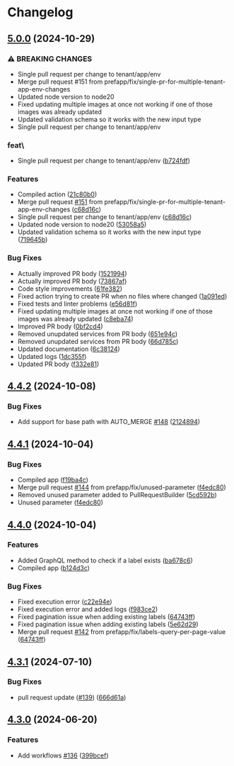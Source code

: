 # Changelog

## [5.0.0](https://github.com/prefapp/action-state-repo-update-image/compare/v4.4.2...v5.0.0) (2024-10-29)


### ⚠ BREAKING CHANGES

* Single pull request per change to tenant/app/env
* Merge pull request #151 from prefapp/fix/single-pr-for-multiple-tenant-app-env-changes
* Updated node version to node20
* Fixed updating multiple images at once not working if one of those images was already updated
* Updated validation schema so it works with the new input type
* Single pull request per change to tenant/app/env

### feat\

* Single pull request per change to tenant/app/env ([b724fdf](https://github.com/prefapp/action-state-repo-update-image/commit/b724fdfbf5b4b1584358c416395a29fb8b3dc845))


### Features

* Compiled action ([21c80b0](https://github.com/prefapp/action-state-repo-update-image/commit/21c80b08f2437ff66bf0ecd78353f01cccef8c0e))
* Merge pull request [#151](https://github.com/prefapp/action-state-repo-update-image/issues/151) from prefapp/fix/single-pr-for-multiple-tenant-app-env-changes ([c68d16c](https://github.com/prefapp/action-state-repo-update-image/commit/c68d16c6f6fee4b82f84757a84e46d471319d097))
* Single pull request per change to tenant/app/env ([c68d16c](https://github.com/prefapp/action-state-repo-update-image/commit/c68d16c6f6fee4b82f84757a84e46d471319d097))
* Updated node version to node20 ([53058a5](https://github.com/prefapp/action-state-repo-update-image/commit/53058a5f4b4f14107b95f70b924442ec44a19dac))
* Updated validation schema so it works with the new input type ([719645b](https://github.com/prefapp/action-state-repo-update-image/commit/719645bb1983e916a0ab58cc23a6271bde71962d))


### Bug Fixes

* Actually improved PR body ([1521994](https://github.com/prefapp/action-state-repo-update-image/commit/1521994ecd462699e550f4bca2843a488f7c4a20))
* Actually improved PR body ([73867af](https://github.com/prefapp/action-state-repo-update-image/commit/73867af678f094e11e6218eeb80270fb36d910f1))
* Code style improvements ([61fe382](https://github.com/prefapp/action-state-repo-update-image/commit/61fe382c9fa16856e18dbd38c33b052124c70d3c))
* Fixed action trying to create PR when no files where changed ([1a091ed](https://github.com/prefapp/action-state-repo-update-image/commit/1a091ed15c2e8d6cd3da931ae9ed3f7410c8e647))
* Fixed tests and linter problems ([e56d81f](https://github.com/prefapp/action-state-repo-update-image/commit/e56d81f30e06af2626768d959ac5dce1416d6f40))
* Fixed updating multiple images at once not working if one of those images was already updated ([c8eba74](https://github.com/prefapp/action-state-repo-update-image/commit/c8eba7495c2b1a3d26fdf2be05094f380b8c0d80))
* Improved PR body ([0bf2cd4](https://github.com/prefapp/action-state-repo-update-image/commit/0bf2cd4c35d1fd5decfedcde22e08756c3f56c70))
* Removed unupdated services from PR body ([651e94c](https://github.com/prefapp/action-state-repo-update-image/commit/651e94c6f59a66ee802c6d9b97a0b4f31264966c))
* Removed unupdated services from PR body ([66d785c](https://github.com/prefapp/action-state-repo-update-image/commit/66d785c5c49bb099639af66f3f7bfe1b39013a9e))
* Updated documentation ([6c38124](https://github.com/prefapp/action-state-repo-update-image/commit/6c38124bed7e893271e8c2cb03d2942339a02c25))
* Updated logs ([1dc355f](https://github.com/prefapp/action-state-repo-update-image/commit/1dc355f5d54e209247cc9e38ffc370cccf99fccd))
* Updated PR body ([f332e81](https://github.com/prefapp/action-state-repo-update-image/commit/f332e816498faefd578ed8a740a372c6ea9d9697))

## [4.4.2](https://github.com/prefapp/action-state-repo-update-image/compare/v4.4.1...v4.4.2) (2024-10-08)


### Bug Fixes

* Add support for base path with AUTO_MERGE [#148](https://github.com/prefapp/action-state-repo-update-image/issues/148) ([2124894](https://github.com/prefapp/action-state-repo-update-image/commit/21248942790692ef27b36309fcaac42edb9e269f))

## [4.4.1](https://github.com/prefapp/action-state-repo-update-image/compare/v4.4.0...v4.4.1) (2024-10-04)


### Bug Fixes

* Compiled app ([f19ba4c](https://github.com/prefapp/action-state-repo-update-image/commit/f19ba4c6396fcc6ecb0ac7ab795be724ad91336f))
* Merge pull request [#144](https://github.com/prefapp/action-state-repo-update-image/issues/144) from prefapp/fix/unused-parameter ([f4edc80](https://github.com/prefapp/action-state-repo-update-image/commit/f4edc806d5f89fcb2f7e80c743877f247e3b6207))
* Removed unused parameter added to PullRequestBuilder ([5cd592b](https://github.com/prefapp/action-state-repo-update-image/commit/5cd592b751ed5e341e097334d47c65afb147515c))
* Unused parameter ([f4edc80](https://github.com/prefapp/action-state-repo-update-image/commit/f4edc806d5f89fcb2f7e80c743877f247e3b6207))

## [4.4.0](https://github.com/prefapp/action-state-repo-update-image/compare/v4.3.1...v4.4.0) (2024-10-04)


### Features

* Added GraphQL method to check if a label exists ([ba678c6](https://github.com/prefapp/action-state-repo-update-image/commit/ba678c65c2050d34073d2ea3fae4e74392515c61))
* Compiled app ([b124d3c](https://github.com/prefapp/action-state-repo-update-image/commit/b124d3cdbee6a5fb11ab053d48dcb0ea716e6135))


### Bug Fixes

* Fixed execution error ([c22e94e](https://github.com/prefapp/action-state-repo-update-image/commit/c22e94e29909b92cba6190a7d88e7ea2f1153b4c))
* Fixed execution error and added logs ([f983ce2](https://github.com/prefapp/action-state-repo-update-image/commit/f983ce2b2f5e8e4e428c89c88447da7224f1d868))
* Fixed pagination issue when adding existing labels ([64743ff](https://github.com/prefapp/action-state-repo-update-image/commit/64743ffb61d8e422497f9c9962298fac2c54a959))
* Fixed pagination issue when adding existing labels ([5e62d29](https://github.com/prefapp/action-state-repo-update-image/commit/5e62d29b99e17876c896fb36ca965b70640265b1))
* Merge pull request [#142](https://github.com/prefapp/action-state-repo-update-image/issues/142) from prefapp/fix/labels-query-per-page-value ([64743ff](https://github.com/prefapp/action-state-repo-update-image/commit/64743ffb61d8e422497f9c9962298fac2c54a959))

## [4.3.1](https://github.com/prefapp/action-state-repo-update-image/compare/v4.3.0...v4.3.1) (2024-07-10)


### Bug Fixes

* pull request update ([#139](https://github.com/prefapp/action-state-repo-update-image/issues/139)) ([666d61a](https://github.com/prefapp/action-state-repo-update-image/commit/666d61a8435e47e9f985600817064fe255f4f4d8))

## [4.3.0](https://github.com/prefapp/action-state-repo-update-image/compare/v4.2.0...v4.3.0) (2024-06-20)


### Features

* Add workflows [#136](https://github.com/prefapp/action-state-repo-update-image/issues/136) ([399bcef](https://github.com/prefapp/action-state-repo-update-image/commit/399bcef23f3a55cee57ba83c1ac1041a4279c0ac))
